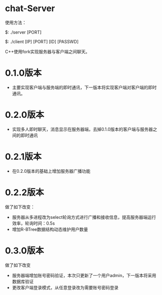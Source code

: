 # chat-Server
使用方法：

$: ./server [PORT]
  
$: ./client [IP] [PORT] [ID] [PASSWD]
  
  
C++使用fork实现服务器与客户端之间聊天。
# 0.1.0版本
- 主要实现客户端与服务端的即时通讯，下一版本将实现客户端对客户端的即时通讯。
# 0.2.0版本
- 实现多人即时聊天，消息显示在服务器端，去掉0.1.0版本的客户端与服务器之间的即时通讯
# 0.2.1版本
- 在0.2.0版本的基础上增加服务器广播功能
# 0.2.2版本
做了如下改变：
  - 服务器从多进程改为select轮询方式进行广播和接收信息，提高服务器端运行效率，轮询时间：0.5s
  - 增加R-BTree数据结构动态维护用户数量
# 0.3.0版本
做了如下改变
  - 服务器端增加账号密码验证，本次只更新了一个用户admin，下一版本将采用数据库验证
  - 更改客户端登录模式，从任意登录改为需要账号密码登录
